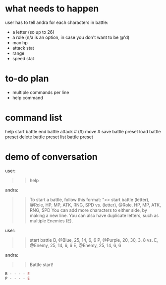 # what needs to happen

user has to tell andra for each characters in battle:
- a letter (so up to 26)
- a role (n/a is an option, in case you don't want to be @'d)
- max hp
- attack stat
- range
- speed stat

# to-do plan

- multiple commands per line
- help command

# command list

help
start battle
end battle
attack # (#)
move #
save battle preset
load battle preset
delete battle preset
list battle preset

# demo of conversation

user:
>> help

andra:
>> To start a battle, follow this format:
">> start battle
(letter), @Role, HP, MP, ATK, RNG, SPD
vs.
(letter), @Role, HP, MP, ATK, RNG, SPD
>> You can add more characters to either side, by making a new line.
>> You can also have duplicate letters, such as multiple Enemies (E).

user:
>> start battle
B, @Blue, 25, 14, 6, 6
P, @Purple, 20, 30, 3, 8
vs.
E, @Enemy, 25, 14, 6, 6
E, @Enemy, 25, 14, 6, 6

andra:
>> Battle start!
```js
B - - - - E
P - - - - E
```